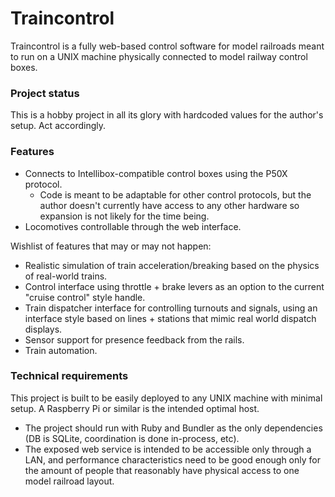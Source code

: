 # Traincontrol

Traincontrol is a fully web-based control software for model railroads meant to
run on a UNIX machine physically connected to model railway control boxes.

### Project status

This is a hobby project in all its glory with hardcoded values for the author's
setup. Act accordingly.

### Features

- Connects to Intellibox-compatible control boxes using the P50X protocol.
  - Code is meant to be adaptable for other control protocols, but the author
    doesn't currently have access to any other hardware so expansion is not
    likely for the time being.
- Locomotives controllable through the web interface.

Wishlist of features that may or may not happen:

- Realistic simulation of train acceleration/breaking based on the physics of
  real-world trains.
- Control interface using throttle + brake levers as an option to the current
  "cruise control" style handle.
- Train dispatcher interface for controlling turnouts and signals, using an
  interface style based on lines + stations that mimic real world dispatch
  displays.
- Sensor support for presence feedback from the rails.
- Train automation.

### Technical requirements

This project is built to be easily deployed to any UNIX machine with minimal
setup. A Raspberry Pi or similar is the intended optimal host.

- The project should run with Ruby and Bundler as the only dependencies (DB is
  SQLite, coordination is done in-process, etc).
- The exposed web service is intended to be accessible only through a LAN, and
  performance characteristics need to be good enough only for the amount of
  people that reasonably have physical access to one model railroad layout.
